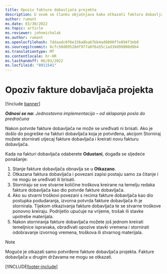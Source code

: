 ```yaml
---
title: Opoziv fakture dobavljača projekta
description: U ovom se članku objašnjava kako otkazati fakturu dobavljača projekta u Microsoftu Dynamics 365 Project Operations i financijski učinak otkazivanja fakture dobavljača projekta.
author: rumant
ms.date: 03/30/2022
ms.topic: article
ms.reviewer: johnmichalak
ms.author: rumant
ms.openlocfilehash: 7ddaadc0f6e336a8ba67bb4ad8000f7e894f3eb0
ms.sourcegitcommit: 6cfc50d89528df977a8f6a55c1ad39d99800d9b4
ms.translationtype: MT
ms.contentlocale: hr-HR
ms.lasthandoff: 06/03/2022
ms.locfileid: "8911541"
---
```

# <a name="cancel-a-project-vendor-invoice"></a>Opoziv fakture dobavljača projekta

[!include [banner](../../includes/dataverse-preview.md)]

_**Odnosi se na:** Jednostavna implementacija – od sklapanja posla do predračuna_

Nakon potvrde fakture dobavljača ne može se uređivati ni brisati. Ako je došlo do pogreške na fakturi dobavljača koja je potvrđena, akcijom Storniraj možete stornirati utjecaj fakture dobavljača i kreirati novu fakturu dobavljača.

Kada na fakturi dobavljača odaberete **Odustani**, događa se sljedeće ponašanje:

1. Stanje fakture dobavljača obnavlja se u **Otkazano**.
2. Otkazana faktura dobavljača i povezani zapisi postaju samo za čitanje i ne mogu se uređivati ili brisati.
3. Storniraju se sve stvarne količine troškova kreirane na temelju redaka fakture dobavljača kao dio potvrde fakture dobavljača.
4. Ako su stvarni troškovi povezani s recima fakture dobavljača kao dio postupka podudaranja, izvorna potvrda fakture dobavljača ih je stornirala. Tijekom otkazivanja fakture dobavljača te se stvarne troškove ponovno kreiraju. Podrijetlo upućuje na vrijeme, trošak ili stavke upotrebe materijala.
5. Nakon storniranja fakture dobavljača možete još jednom kreirati temeljnice ispravaka, obrađivati opozive stavki vremena i stornirati odobravanje izvornog vremena, troškova ili stvarnog materijala.

> [!NOTE]
> Moguće je otkazati samo potvrđene fakture dobavljača projekta. Fakture dobavljača u drugim državama ne mogu se otkazati.

[!INCLUDE[footer-include](../../includes/footer-banner.md)]
